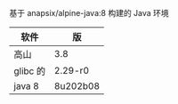 基于 anapsix/alpine-java:8 构建的 Java 环境

| 软件     | 版       |
| -------- | -------- |
| 高山     | 3.8      |
| glibc 的 | 2.29-r0  |
| java 8   | 8u202b08 |
